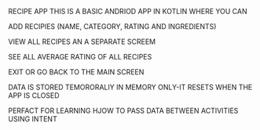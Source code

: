 RECIPE APP
THIS IS A BASIC ANDRIOD APP IN KOTLIN WHERE YOU CAN 
 
ADD RECIPIES (NAME, CATEGORY, RATING AND INGREDIENTS) 

VIEW ALL RECIPES AN A SEPARATE SCREEM 

SEE ALL AVERAGE RATING OF ALL RECIPES 

EXIT OR GO BACK TO THE MAIN SCREEN 

 

DATA IS STORED TEMORORALIY IN MEMORY ONLY-IT RESETS WHEN THE APP IS CLOSED 

PERFACT FOR LEARNING HJOW TO PASS DATA BETWEEN ACTIVITIES USING INTENT 
 
